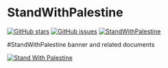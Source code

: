 # StandWithPalestine

[![GitHub stars](https://img.shields.io/github/stars/TheBSD/StandWithPalestine.svg)](https://github.com/TheBSD/StandWithPalestine/stargazers)
[![GitHub issues](https://img.shields.io/github/issues/TheBSD/StandWithPalestine.svg)](https://github.com/TheBSD/StandWithPalestine/issues)
[![StandWithPalestine](https://raw.githubusercontent.com/TheBSD/StandWithPalestine/main/badges/StandWithPalestine.svg)](https://github.com/TheBSD/StandWithPalestine/blob/main/docs/README.md)

#StandWithPalestine banner and related documents

[![Stand With Palestine](https://raw.githubusercontent.com/TheBSD/StandWithPalestine/main/banner-no-action.svg)](https://TheBSD.github.io/StandWithPalestine/)
